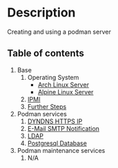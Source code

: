 # Description

Creating and using a podman server

## Table of contents

1. Base
    1. Operating System
        - [Arch Linux Server](base/operating-system/linux/arch/README.md)
        - [Alpine Linux Server](base/operating-system/linux/alpine/README.md)
    2. [IPMI](base/IPMI.md)
    3. [Further Steps](base/further-steps/README.md)
2. Podman services
    1. [DYNDNS HTTPS IP](container/services/dynds-https-ip/README.md)
    2. [E-Mail SMTP Notification](container/services/notification/README.md)
    3. [LDAP](container/services/ldap/README.md)
    4. [Postgresql Database](container/services/db-postgresql/README.md)
3. Podman maintenance services
    1. N/A
